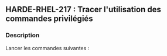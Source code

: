 ## HARDE-RHEL-217 : Tracer l'utilisation des commandes privilégiés

### Description

Lancer les commandes suivantes :

